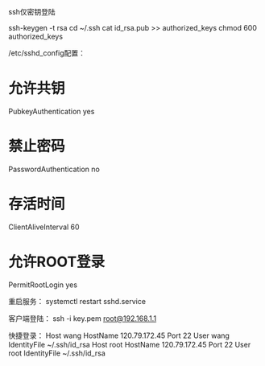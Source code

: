 ssh仅密钥登陆

ssh-keygen -t rsa
cd ~/.ssh
cat id_rsa.pub >> authorized_keys
chmod 600 authorized_keys

/etc/sshd_config配置：
# 允许共钥
PubkeyAuthentication yes
# 禁止密码
PasswordAuthentication no
# 存活时间
ClientAliveInterval 60
# 允许ROOT登录
PermitRootLogin yes

重启服务：
systemctl restart sshd.service

客户端登陆：
ssh -i key.pem root@192.168.1.1

快捷登录：
Host wang
    HostName 120.79.172.45
    Port 22
    User wang
    IdentityFile ~/.ssh/id_rsa
Host root
    HostName 120.79.172.45
    Port 22
    User root
    IdentityFile ~/.ssh/id_rsa
